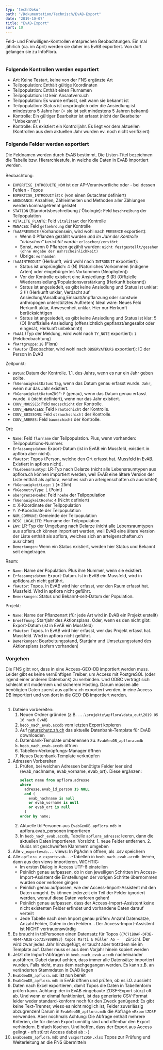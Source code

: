 ```yaml
---
typ: 'technDoku'
path: "/Dokumentation/Technisch/EvAB-Export"
date: "2019-10-07"
title: "EvAB-Export"
sort: 10
---
```


Feld- und Freiwilligen-Kontrollen entsprechen Beobachtungen. Ein mal jährlich (ca. im April) werden sie daher ins EvAB exportiert. Von dort gelangen sie zu InfoFlora.<br/><br/>

### Folgende Kontrollen werden exportiert
- Art: Keine Testart, keine von der FNS ergänzte Art
- Teilpopulation: Enthält gültige Koordinaten
- Teilpopulation: Enthält einen Flurnamen
- Teilpopulation: Ist kein Ansaatversuch
- Teilpopulation: Es wurde erfasst, seit wann sie bekannt ist
- Teilpopulation: Status ist ursprünglich oder die Ansiedlung ist mindestens 5 Jahre her (= sie ist seit mindestens 5 Jahren bekannt)
- Kontrolle: Ein gültiger Bearbeiter ist erfasst (nicht der Bearbeiter "Unbekannt")
- Kontrolle: Es existiert ein Kontrolljahr. Es liegt vor dem aktuellen (Kontrollen aus dem aktuellen Jahr wurden ev. noch nicht verifiziert)

### Folgende Felder werden exportiert
Die Feldnamen werden durch EvAB bestimmt. Die Listen-Titel bezeichnen die Tabelle bzw. Hierarchiestufe, in welche die Daten in EvAB importiert werden.<br/><br/>
Beobachtung:
- `EXPERTISE_INTRODUITE_NOM` ist der AP-Verantwortliche oder - bei dessen Fehlen - Topos
- `EXPERTISE_INTRODUIT` ist `C` (von einen Gutachter definiert)
- `ABONDANCE`: Anzahlen, Zähleinheiten und Methoden aller Zählungen werden kommagetrennt gelistet
- `STATION` (Standortsbeschreibung / Ökologie): Feld `beschreibung` der Teilpopulation
- `VITALITE_PLANTE`: Feld `vitalitaet` der Kontrolle
- `MENACES`: Feld `gefaehrdung` der Kontrolle
- `fkAAPRESENCE` (Vorhandensein, wird wohl nach `PRESENCE` exportiert):
  - Wenn 0 Pflanzen gezählt wurden _und im Jahr der Kontrolle "erloschen" berichtet wurde_: `erloschen/zerstört`
  - Sonst, wenn 0 Pflanzen gezählt wurden: `nicht festgestellt/gesehen (ohne Angabe der Wahrscheinlichkeit)`
  - Übrige: `vorhanden`
- `fkAAINTRODUIT` (Herkunft, wird wohl nach `INTRODUIT` exportiert):
  - Status ist ursprünglich:
    4 (N) (Natürliches Vorkommen (indigene Arten) oder eingebürgertes Vorkommen (Neophyten))
  - Vor der Kontrolle existiert eine Ansiedlung:
    6 (R) (Offizielle Wiederansiedlung/Populationsverstärkung (Herkunft bekannt))
  - Status ist angesiedelt, es gibt keine Ansiedlung und Status ist unklar:
    3 (I) (Herkunft unklar, Verdacht auf Ansiedlung/Ansalbung,Einsaat/Anpflanzung oder sonstwie anthropogen unterstütztes Auftreten)
    Ideal wäre: Neues Feld Herkunft uklar, Anwesenheit unklar. Hier nur Herkunft berücksichtigen
  - Status ist angesiedelt, es gibt keine Ansiedlung und Status ist klar:
    5 (O) (Inoffizielle Ansiedlung (offensichtlich gepflanzt/angesalbt oder eingesät, Herkunft unbekannt))
- `fkAA1` (Typ der Meldung, wird wohl nach `TY_NOTE` exportiert): `1` (Feldbeobachtung)
- `fkArtgruppe`: `18` (Flora)
- `fkAutor` (Beobachter, wird wohl nach `OBSERVATEURS` exportiert): ID der Person in EvAB

Zeitpunkt:
- `Datum`: Datum der Kontrolle. 1.1. des Jahrs, wenn es nur ein Jahr geben sollte.
- `fkGenauigkeitDatum`: `Tag`, wenn das Datum genau erfasst wurde. `Jahr`, wenn nur das Jahr existiert.
- `fkGenauigkeitDatumZDSF`: `P` (genau), wenn das Datum genau erfasst wurde. `X` (nicht definiert), wenn nur das Jahr existiert.
- `COUV_MOUSSES`: Feld `moosschicht` der Kontrolle.
- `COUV_HERBACEES`: Feld `krautschicht` der Kontrolle.
- `COUV_BUISSONS`: Feld `strauchschicht` der Kontrolle.
- `COUV_ARBRES`: Feld `baumschicht` der Kontrolle.

Ort:
- `Name`: Feld `flurname` der Teilpopulation. Plus, wenn vorhanden: Teilpopulations-Nummer.
- `Erfassungsdatum`: Export-Datum (ist in EvAB ein Mussfeld, existiert in apflora aber nicht).
- `fkAutor`: Topos (Person, welche den Ort erfasst hat. Mussfeld in EvAB. Existiert in apflora nicht).
- `fkLebensraumtyp`: LR-Typ nach Delarze (nicht alle Lebensraumtypen aus apflora.ch können importiert werden, weil EvAB eine ältere Version der Liste enthält als apflora, welches sich an arteigenschaften.ch ausrichtet)
- `fkGenauigkeitLage`: `1` (± 25m)
- `fkGeometryType`: `1` (Point)
- `obergrenzeHoehe`: Feld `hoehe` der Teilpopulation
- `fkGenauigkeitHoehe`: `4` (Nicht definiert)
- `X`: X-Koordinate der Teilpopulation
- `Y`: Y-Koordinate der Teilpopulation
- `NOM_COMMUNE`: Gemeinde der Teilpopulation
- `DESC_LOCALITE`: Flurname der Teilpopulation
- `ENV`: LR-Typ der Umgebung nach Delarze (nicht alle Lebensraumtypen aus apflora.ch können importiert werden, weil EvAB eine ältere Version der Liste enthält als apflora, welches sich an arteigenschaften.ch ausrichtet)
- `Bemerkungen`: Wenn ein Status existiert, werden hier Status und Bekannt seit eingetragen.

Raum:
- `Name`: Name der Population. Plus ihre Nummer, wenn sie existiert.
- `Erfassungsdatum`: Export-Datum. Ist in EvAB ein Mussfeld, wird in apfldora.ch nicht geführt.
- `fkAutor`: Topos. In EvAB wird hier erfasst, wer den Raum erfasst hat. Mussfeld. Wird in apflora nicht geführt.
- `Bemerkungen`: Status und Bekannt-seit-Datum der Population.

Projekt:
- `Name`: Name der Pflanzenart (für jede Art wird in EvAB ein Projekt erstellt)
- `Eroeffnung`: Startjahr des Aktionsplans. Oder, wenn es den nicht gibt: Export-Datum (ist in EvAB ein Mussfeld)
- `fkAutor`: Topos. In EvAB wird hier erfasst, wer das Projekt erfasst hat. Mussfeld. Wird in apflora nicht geführt.
- `Bemerkungen`: Bearbeitungsstand, Startjahr und Umsetzungsstand des Aktionsplans (sofern vorhanden)

### Vorgehen
Die FNS gibt vor, dass in eine Access-GEO-DB importiert werden muss. Leider gibt es keine vernünftigen Treiber, um Access mit PostgreSQL (oder irgend einer anderen Datenbank) zu verbinden. Und ODBC verträgt sich schlecht mit modernem und sicherem Hosting. Darum müssen alle benötigten Daten zuerst aus apflora.ch exportiert werden, in eine Access DB importiert und von dort in die GEO-DB importiert werden.<br/><br/>

1. Dateien vorbereiten:
   1. Neuen Ordner gründen (z.B. `...\projekte\apflora\data_out\2019 05 16 nach EvAB`)
   1. `beob_nach_evab.accdb` vom letzten Export kopieren
   1. Auf [naturschutz.zh.ch](https://aln.zh.ch/internet/baudirektion/aln/de/naturschutz/naturschutzdaten/tools/evab.html) das aktuelle Datenbank-Template für EvAB downloaden
   1. Datenbank-Template umbenennen zu: `EvabGeoDB_apflora.mdb`
   1. `beob_nach_evab.accdb` öffnen
   1. Tabellen-Verknüpfungs-Manager öffnen
   1. Neues Datenbank-Template verknüpfen
1. Adressen Vorbereiten
   1. Prüfen, bei welchen Adressen benötigte Felder leer sind (evab_nachname, evab_vorname, evab_ort). Diese ergänzen:
      ```sql
      select name from apflora.adresse
      where
        adresse.evab_id_person IS NULL
        and (
          evab_nachname is null
          or evab_vorname is null
          or evab_ort is null
        )
      order by name;
      ```
   1. Aktuelle tblPersonen aus `EvabGeoDB_apflora.mdb` in apflora.evab_personen importieren
   1. In `beob_nach_evab.accdb`, Tabelle `apflora_adresse`: leeren, dann die aktuellen Daten importieren. Vorsicht: 1. neue Felder entfernen. 2. Guids mit geschweiften Klammern umgeben
1. Alle `v_exportevab...` views: In PgAdmin öffnen, als .csv speichern
1. Alle `apflora_v_exportevab...`-Tabellen in `beob_nach_evab.accdb`: leeren, dann aus den views importieren. WICHTIG: 
   - Im ersten Dialog in Access UTF-8 einstellen
   - Peinlich genau aufpassen, ob in den jeweiligen Schritten im Access-Import-Assistent die Einstellungen der vorigen Schritte übernommen wurden oder verloren gingen
   - Peinlich genau aufpassen, wie der Access-Import-Assistent mit den Daten umgeht. Es können jederzeit ein Teil der Felder ignoriert werden, worauf diese Daten verloren gehen!
   - Peinlich genau aufpassen, dass der Access-Import-Assistent keine nicht existenten Felder erfindet und vorhandene Daten darauf verteilt
   - Jede Tabelle nach dem Import genau prüfen: Anzahl Datensätze, Anzahl Felder, Daten in den Feldern... Der Access-Import-Assistent ist NICHT vertrauenswürdig
1. Es braucht in tblPersonen einen Datensatz für Topos (`{7C71B8AF-DF3E-4844-A83B-55735F80B993}	topos Marti & Müller AG	-	Zürich`). Der wird zwar jedes Jahr hinzugefügt, er taucht aber trotzdem nie im Template auf. Daher muss er aus dem Vorjahr hinein kopiert werden
1. Jetzt die Import-Abfragen in `beob_nach_evab.accdb` nacheinander ausführen. Dabei darauf achten, dass immer alle Datensätze importiert wurden. Falls nicht, muss dem nachgegangen werden. Es kann z.B. an veränderten Stammdaten in EvAB liegen
1. `EvabGeoDB_apflora.mdb` ist nun bereit
1. `EvabGeoDB_apflora.mdb` in EvAB öffnen und prüfen, ob es i.O. aussieht
1. Daten nach Excel exportieren, damit Topos die Daten in Tabellenform prüfen kann. Achtung: der in EvAB eingebaute ZDSF-Export stürzt oft ab. Und wenn er einmal funktioniert, ist das generierte CSV-Format leider weder standard-konform noch für den Zweck genügend: Es gibt keine Text-Trenner, wieso es nicht möglich ist, Felder zuverlässig abzugrenzen! Darum in `EvabGeoDB_apflora.mdb` die Abfrage `vExportZDSF` verwenden. Aber nochmals Achtung: Die Abfrage enthält mehrere Kriterien, die für diesen Export unnötig sind und offenbar den Export verhindern. Einfach löschen. Und hoffen, dass der Export aus Access gelingt - oft stürzt Access dabei ab :-(
1. `EvabGeoDB_apflora.mdb` und `vExportZDSF.xlsx` Topos zur Prüfung und Weiterleitung an die FNS übermitteln